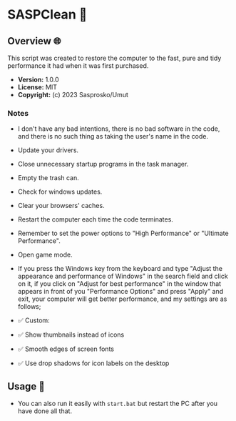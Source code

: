 # SASPClean 🚀

## Overview 🌐

This script was created to restore the computer to the fast, pure and tidy performance it had when it was first purchased.

- **Version:** 1.0.0
- **License:** MIT
- **Copyright:** (c) 2023 Sasprosko/Umut

### Notes

- I don't have any bad intentions, there is no bad software in the code, and there is no such thing as taking the user's name in the code.
- Update your drivers.
- Close unnecessary startup programs in the task manager.
- Empty the trash can.
- Check for windows updates.
- Clear your browsers' caches.
- Restart the computer each time the code terminates.
- Remember to set the power options to "High Performance" or "Ultimate Performance".
- Open game mode.
- If you press the Windows key from the keyboard and type "Adjust the appearance and performance of Windows" in the search field and click on it, if you click on "Adjust for best performance" in the window that appears in front of you "Performance Options" and press "Apply" and exit, your computer will get better performance, and my settings are as follows;

- ✅ Custom:

- ✅ Show thumbnails instead of icons
- ✅ Smooth edges of screen fonts
- ✅ Use drop shadows for icon labels on the desktop

## Usage 🚀

- You can also run it easily with `start.bat` but restart the PC after you have done all that.
